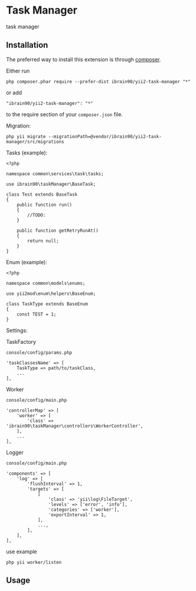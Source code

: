 Task Manager
============
task manager

Installation
------------

The preferred way to install this extension is through [composer](http://getcomposer.org/download/).

Either run

```
php composer.phar require --prefer-dist ibrain90/yii2-task-manager "*"
```

or add

```
"ibrain90/yii2-task-manager": "*"
```

to the require section of your `composer.json` file.


Migration:
```
php yii migrate --migrationPath=@vendor/ibrain90/yii2-task-manager/src/migrations
```

Tasks (example):

```
<?php

namespace common\services\task\tasks;

use ibrain90\taskManager\BaseTask;

class Test extends BaseTask
{
    public function run()
    {
        //TODO:
    }

    public function getRetryRunAt()
    {
        return null;
    }
}
```

Enum (example):

```
<?php

namespace common\models\enums;

use yii2mod\enum\helpers\BaseEnum;

class TaskType extends BaseEnum
{
    const TEST = 1;
}
```

Settings:

TaskFactory

`console/config/params.php`

```
'taskClassesName' => [
    TaskType => path/to/taskClass,
    ...
],
```

Worker

`console/config/main.php`

```
'controllerMap' => [
    'worker' => [
        'class' => 'ibrain90\taskManager\controllers\WorkerController',
    ],
    ...
],
```

Logger

`console/config/main.php`

```
'components' => [
    'log' => [
        'flushInterval' => 1,
        'targets' => [
            [
                'class' => 'yii\log\FileTarget',
                'levels' => ['error', 'info'],
                'categories' => ['worker'],
                'exportInterval' => 1,
            ],
            ...,
        ],
    ],
],

```

use example

```
php yii worker/listen
```

Usage
-----
